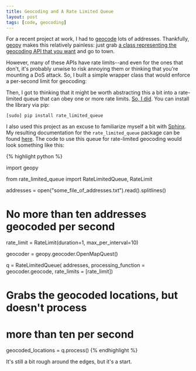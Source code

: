 ```yaml
---
title: Geocoding and A Rate Limited Queue
layout: post
tags: [code, geocoding]
---
```


For a recent project at work, I had to [geocode](https://en.wikipedia.org/wiki/Geocoding) lots of addresses. 
Thankfully, [geopy](https://github.com/geopy/geopy) makes this relatively painless: just grab 
[a class representing the geocoding API that you want](https://geopy.readthedocs.org/en/latest/#module-geopy.geocoders) 
and go to town.

However, many of these APIs have rate limits--and even for the ones that don't, it's probably unwise to risk annoying 
them or thinking that you're mounting a DoS attack. So, I built a simple wrapper class that would enforce a per-second limit 
for geocoding:

<script src="https://gist.github.com/jackmaney/4a98cfdfef61e1d5a097.js"></script>

Then, I got to thinking that it might be worth abstracting this a bit into a rate-limited queue that can obey 
one or more rate limits. [So, I did](https://github.com/jackmaney/rate-limited-queue). You can install the library
via pip:

```
[sudo] pip install rate_limited_queue
```

I also used this project as an excuse to familiarize myself a bit with [Sphinx](https://sphinx-doc.org/). 
My resulting documentation for the `rate_limited_queue` package can be found [here](https://rate-limited-queue.readthedocs.org/en/latest/). The code to use this queue for rate-limited geocoding 
would look something like this:

{% highlight python %}

import geopy

from rate_limited_queue import RateLimitedQueue, RateLimit

addresses = open("some_file_of_addresses.txt").read().splitlines()

# No more than ten addresses geocoded per second
rate_limit = RateLimit(duration=1, max_per_interval=10)

geocoder = geopy.geocoder.OpenMapQuest()

q = RateLimitedQueue(
                    addresses,
                    processing_function = geocoder.geocode,
                    rate_limits = [rate_limit])

# Grabs the geocoded locations, but doesn't process
# more than ten per second
geocoded_locations = q.process()
{% endhighlight %}

It's still a bit rough around the edges, but it's a start.
